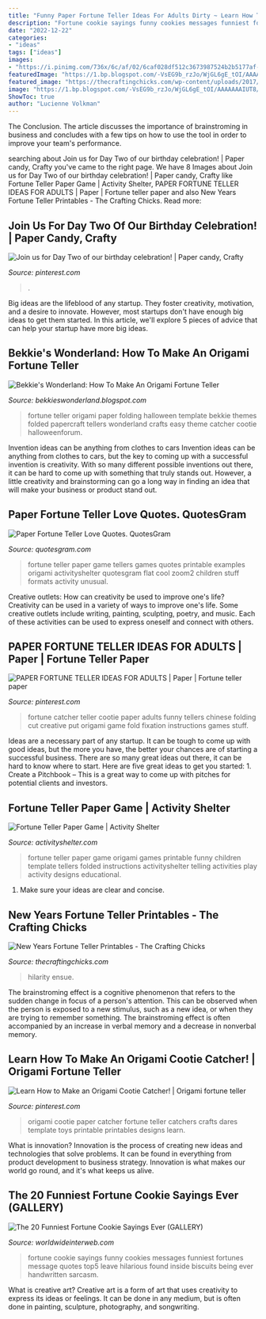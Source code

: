 ```yaml
---
title: "Funny Paper Fortune Teller Ideas For Adults Dirty ~ Learn How To Make An Origami Cootie Catcher!"
description: "Fortune cookie sayings funny cookies messages funniest fortunes message quotes top5 leave hilarious found inside biscuits being ever handwritten sarcasm"
date: "2022-12-22"
categories:
- "ideas"
tags: ["ideas"]
images:
- "https://i.pinimg.com/736x/6c/af/02/6caf028df512c3673987524b2b5177af--origami-printables-paper-toys.jpg"
featuredImage: "https://1.bp.blogspot.com/-VsEG9b_rzJo/WjGL6gE_tOI/AAAAAAAIUT8/w0BfmQ7DlJA2zlkwCn4-keBzHccEwjwZACLcBGAs/s640/c5659bdc8d1138caa5ef8e9166a77ee6--paper-fortune-teller-origami-fortune-teller.jpg"
featured_image: "https://thecraftingchicks.com/wp-content/uploads/2017/12/cc-noon-years-19-150x100.jpg"
image: "https://1.bp.blogspot.com/-VsEG9b_rzJo/WjGL6gE_tOI/AAAAAAAIUT8/w0BfmQ7DlJA2zlkwCn4-keBzHccEwjwZACLcBGAs/s640/c5659bdc8d1138caa5ef8e9166a77ee6--paper-fortune-teller-origami-fortune-teller.jpg"
ShowToc: true
author: "Lucienne Volkman"
---
```



The Conclusion.
The article discusses the importance of brainstroming in business and concludes with a few tips on how to use the tool in order to improve your team's performance.

	

		
searching about Join us for Day Two of our birthday celebration! | Paper candy, Crafty you've came to the right page. We have 8 Images about Join us for Day Two of our birthday celebration! | Paper candy, Crafty like Fortune Teller Paper Game | Activity Shelter, PAPER FORTUNE TELLER IDEAS FOR ADULTS | Paper | Fortune teller paper and also New Years Fortune Teller Printables - The Crafting Chicks. Read more:
		
    
## Join Us For Day Two Of Our Birthday Celebration! | Paper Candy, Crafty

<img loading=lazy src="https://i.pinimg.com/originals/a8/5c/f3/a85cf33f7eb03e4da418787c65f5d743.jpg" onerror="this.onerror=null;this.src='https://tse1.mm.bing.net/th?id=OIP.5Fat8dXC_Enxtjo_H2x3IQHaE7&amp;pid=15.1';" alt="Join us for Day Two of our birthday celebration! | Paper candy, Crafty">

_Source: pinterest.com_

>. 

	

Big ideas are the lifeblood of any startup. They foster creativity, motivation, and a desire to innovate. However, most startups don't have enough big ideas to get them started. In this article, we'll explore 5 pieces of advice that can help your startup have more big ideas.

    
## Bekkie&#039;s Wonderland: How To Make An Origami Fortune Teller

<img loading=lazy src="https://1.bp.blogspot.com/-VsEG9b_rzJo/WjGL6gE_tOI/AAAAAAAIUT8/w0BfmQ7DlJA2zlkwCn4-keBzHccEwjwZACLcBGAs/s640/c5659bdc8d1138caa5ef8e9166a77ee6--paper-fortune-teller-origami-fortune-teller.jpg" onerror="this.onerror=null;this.src='https://tse3.mm.bing.net/th?id=OIP.s2UfIR6IFpMIxl0agDI57QHaHG&amp;pid=15.1';" alt="Bekkie&#039;s Wonderland: How To Make An Origami Fortune Teller">

_Source: bekkieswonderland.blogspot.com_

>fortune teller origami paper folding halloween template bekkie themes folded papercraft tellers wonderland crafts easy theme catcher cootie halloweenforum. 

	

Invention ideas can be anything from clothes to cars
Invention ideas can be anything from clothes to cars, but the key to coming up with a successful invention is creativity. With so many different possible inventions out there, it can be hard to come up with something that truly stands out. However, a little creativity and brainstorming can go a long way in finding an idea that will make your business or product stand out.

    
## Paper Fortune Teller Love Quotes. QuotesGram

<img loading=lazy src="https://cdn.quotesgram.com/img/5/49/526915364-23487_zoom2.jpg" onerror="this.onerror=null;this.src='https://tse1.mm.bing.net/th?id=OIP.oJ122BpQnGMo4FMKXYILyAHaHa&amp;pid=15.1';" alt="Paper Fortune Teller Love Quotes. QuotesGram">

_Source: quotesgram.com_

>fortune teller paper game tellers games quotes printable examples origami activityshelter quotesgram flat cool zoom2 children stuff formats activity unusual. 

	

Creative outlets: How can creativity be used to improve one's life?
Creativity can be used in a variety of ways to improve one's life. Some creative outlets include writing, painting, sculpting, poetry, and music. Each of these activities can be used to express oneself and connect with others.

    
## PAPER FORTUNE TELLER IDEAS FOR ADULTS | Paper | Fortune Teller Paper

<img loading=lazy src="https://i.pinimg.com/736x/5d/35/fa/5d35fa5fb24b4e9f92be2e733ea767ae.jpg" onerror="this.onerror=null;this.src='https://tse3.mm.bing.net/th?id=OIP.1k7GzRs3SZu8gziDoLe71wHaHg&amp;pid=15.1';" alt="PAPER FORTUNE TELLER IDEAS FOR ADULTS | Paper | Fortune teller paper">

_Source: pinterest.com_

>fortune catcher teller cootie paper adults funny tellers chinese folding cut creative put origami game fold fixation instructions games stuff. 

	

Ideas are a necessary part of any startup. It can be tough to come up with good ideas, but the more you have, the better your chances are of starting a successful business. There are so many great ideas out there, it can be hard to know where to start. Here are five great ideas to get you started: 1. Create a Pitchbook – This is a great way to come up with pitches for potential clients and investors.

    
## Fortune Teller Paper Game | Activity Shelter

<img loading=lazy src="https://www.activityshelter.com/wp-content/uploads/2016/05/fortune-teller-paper-game-2016.jpg" onerror="this.onerror=null;this.src='https://tse1.mm.bing.net/th?id=OIP.rYjvbyeBYB9TTtKpiTUyOQHaHa&amp;pid=15.1';" alt="Fortune Teller Paper Game | Activity Shelter">

_Source: activityshelter.com_

>fortune teller paper game origami games printable funny children template tellers folded instructions activityshelter telling activities play activity designs educational. 

	

1. Make sure your ideas are clear and concise.

    
## New Years Fortune Teller Printables - The Crafting Chicks

<img loading=lazy src="https://thecraftingchicks.com/wp-content/uploads/2017/12/cc-noon-years-19-150x100.jpg" onerror="this.onerror=null;this.src='https://tse1.mm.bing.net/th?id=OIP.eHUzYXEr_i6VoyToTVn_4wAAAA&amp;pid=15.1';" alt="New Years Fortune Teller Printables - The Crafting Chicks">

_Source: thecraftingchicks.com_

>hilarity ensue. 

	

The brainstroming effect is a cognitive phenomenon that refers to the sudden change in focus of a person's attention. This can be observed when the person is exposed to a new stimulus, such as a new idea, or when they are trying to remember something. The brainstroming effect is often accompanied by an increase in verbal memory and a decrease in nonverbal memory.

    
## Learn How To Make An Origami Cootie Catcher! | Origami Fortune Teller

<img loading=lazy src="https://i.pinimg.com/736x/6c/af/02/6caf028df512c3673987524b2b5177af--origami-printables-paper-toys.jpg" onerror="this.onerror=null;this.src='https://tse4.mm.bing.net/th?id=OIP.MxxR6cnhI5Le931pf2ZuyQHaHa&amp;pid=15.1';" alt="Learn How to Make an Origami Cootie Catcher! | Origami fortune teller">

_Source: pinterest.com_

>origami cootie paper catcher fortune teller catchers crafts dares template toys printable printables designs learn. 

	

What is innovation?
Innovation is the process of creating new ideas and technologies that solve problems. It can be found in everything from product development to business strategy. Innovation is what makes our world go round, and it's what keeps us alive.

    
## The 20 Funniest Fortune Cookie Sayings Ever (GALLERY)

<img loading=lazy src="http://worldwideinterweb.com/wp-content/uploads/2017/10/fortune-cookie-sayings.jpg" onerror="this.onerror=null;this.src='https://tse1.mm.bing.net/th?id=OIP.fHEZhTa2YsALMC1FJgUn6AHaFj&amp;pid=15.1';" alt="The 20 Funniest Fortune Cookie Sayings Ever (GALLERY)">

_Source: worldwideinterweb.com_

>fortune cookie sayings funny cookies messages funniest fortunes message quotes top5 leave hilarious found inside biscuits being ever handwritten sarcasm. 

	

What is creative art?
Creative art is a form of art that uses creativity to express its ideas or feelings. It can be done in any medium, but is often done in painting, sculpture, photography, and songwriting.

